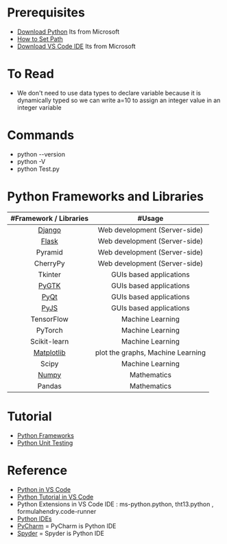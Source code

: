 # Prerequisites
* [Download Python](https://www.anaconda.com/products/individual#download-section) Its from Microsoft
* [How to Set Path](https://www.javatpoint.com/how-to-set-python-path)
* [Download VS Code IDE](https://code.visualstudio.com/#alt-downloads) Its from Microsoft

# To Read
* We don't need to use data types to declare variable because it is dynamically typed so we can write a=10 to assign an integer value in an integer variable

# Commands
* python --version
* python -V
* python Test.py

# Python Frameworks and Libraries
| #Framework / Libraries | #Usage | 
| :---: | :---: | 
| [Django](https://www.javatpoint.com/django-tutorial)  | Web development (Server-side) |
| [Flask](https://www.javatpoint.com/flask-tutorial)   | Web development (Server-side) |
| Pyramid   | Web development (Server-side) |
| CherryPy  | Web development (Server-side) |
| Tkinter   | GUIs based applications |
| [PyGTK](https://python-guide-kr.readthedocs.io/ko/latest/scenarios/gui.html#gtk)   | GUIs based applications |
| [PyQt](https://python-guide-kr.readthedocs.io/ko/latest/scenarios/gui.html#pyqt)   | GUIs based applications |
| [PyJS](http://pyjs.org/ControlsTutorial.html)  | GUIs based applications |
| TensorFlow   | Machine Learning  | 
| PyTorch   | Machine Learning  |
| Scikit-learn  | Machine Learning |
| [Matplotlib](https://www.javatpoint.com/how-to-install-matplotlib-in-python)  | plot the graphs, Machine Learning |
| Scipy  | Machine Learning |
| [Numpy](https://www.w3schools.com/python/numpy/numpy_intro.asp)  | Mathematics |
| Pandas  | Mathematics |

# Tutorial
* [Python Frameworks](https://www.javatpoint.com/python-frameworks)
* [Python Unit Testing](https://www.javatpoint.com/python-unit-testing)

# Reference
* [Python in VS Code](https://code.visualstudio.com/docs/languages/python)
* [Python Tutorial in VS Code](https://code.visualstudio.com/docs/python/python-tutorial)
* Python Extensions in VS Code IDE : ms-python.python, tht13.python , formulahendry.code-runner
* [Python IDEs](https://www.stxnext.com/blog/best-python-ides-code-editors/)
* [PyCharm](https://www.jetbrains.com/pycharm/download/#section=windows) = PyCharm is Python IDE
* [Spyder](https://www.spyder-ide.org/) = Spyder is Python IDE

